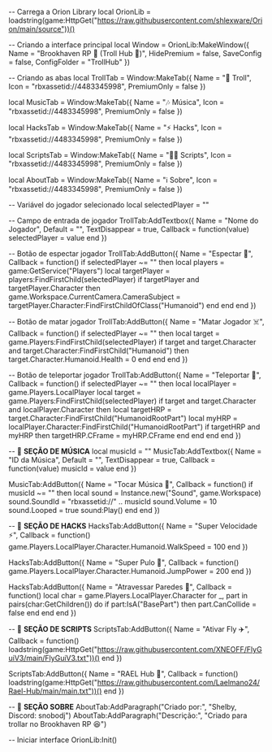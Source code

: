 -- Carrega a Orion Library
local OrionLib = loadstring(game:HttpGet("https://raw.githubusercontent.com/shlexware/Orion/main/source"))()

-- Criando a interface principal
local Window = OrionLib:MakeWindow({
    Name = "Brookhaven RP 🏡 (Troll Hub 🤡)",
    HidePremium = false,
    SaveConfig = false,
    ConfigFolder = "TrollHub"
})

-- Criando as abas
local TrollTab = Window:MakeTab({
    Name = "🤡 Troll",
    Icon = "rbxassetid://4483345998",
    PremiumOnly = false
})

local MusicTab = Window:MakeTab({
    Name = "🎶 Música",
    Icon = "rbxassetid://4483345998",
    PremiumOnly = false
})

local HacksTab = Window:MakeTab({
    Name = "⚡ Hacks",
    Icon = "rbxassetid://4483345998",
    PremiumOnly = false
})

local ScriptsTab = Window:MakeTab({
    Name = "🧑‍💻 Scripts",
    Icon = "rbxassetid://4483345998",
    PremiumOnly = false
})

local AboutTab = Window:MakeTab({
    Name = "ℹ️ Sobre",
    Icon = "rbxassetid://4483345998",
    PremiumOnly = false
})

-- Variável do jogador selecionado
local selectedPlayer = ""

-- Campo de entrada de jogador
TrollTab:AddTextbox({
    Name = "Nome do Jogador",
    Default = "",
    TextDisappear = true,
    Callback = function(value)
        selectedPlayer = value
    end
})

-- Botão de espectar jogador
TrollTab:AddButton({
    Name = "Espectar 👀",
    Callback = function()
        if selectedPlayer ~= "" then
            local players = game:GetService("Players")
            local targetPlayer = players:FindFirstChild(selectedPlayer)
            if targetPlayer and targetPlayer.Character then
                game.Workspace.CurrentCamera.CameraSubject = targetPlayer.Character:FindFirstChildOfClass("Humanoid")
            end
        end
    end
})

-- Botão de matar jogador
TrollTab:AddButton({
    Name = "Matar Jogador ☠️",
    Callback = function()
        if selectedPlayer ~= "" then
            local target = game.Players:FindFirstChild(selectedPlayer)
            if target and target.Character and target.Character:FindFirstChild("Humanoid") then
                target.Character.Humanoid.Health = 0
            end
        end
    end
})

-- Botão de teleportar jogador
TrollTab:AddButton({
    Name = "Teleportar 🔀",
    Callback = function()
        if selectedPlayer ~= "" then
            local localPlayer = game.Players.LocalPlayer
            local target = game.Players:FindFirstChild(selectedPlayer)
            if target and target.Character and localPlayer.Character then
                local targetHRP = target.Character:FindFirstChild("HumanoidRootPart")
                local myHRP = localPlayer.Character:FindFirstChild("HumanoidRootPart")
                if targetHRP and myHRP then
                    targetHRP.CFrame = myHRP.CFrame
                end
            end
        end
    end
})

-- 📌 **SEÇÃO DE MÚSICA**
local musicId = ""
MusicTab:AddTextbox({
    Name = "ID da Música",
    Default = "",
    TextDisappear = true,
    Callback = function(value)
        musicId = value
    end
})

MusicTab:AddButton({
    Name = "Tocar Música 🎵",
    Callback = function()
        if musicId ~= "" then
            local sound = Instance.new("Sound", game.Workspace)
            sound.SoundId = "rbxassetid://" .. musicId
            sound.Volume = 10
            sound.Looped = true
            sound:Play()
        end
    end
})

-- 📌 **SEÇÃO DE HACKS**
HacksTab:AddButton({
    Name = "Super Velocidade ⚡",
    Callback = function()
        game.Players.LocalPlayer.Character.Humanoid.WalkSpeed = 100
    end
})

HacksTab:AddButton({
    Name = "Super Pulo 🦘",
    Callback = function()
        game.Players.LocalPlayer.Character.Humanoid.JumpPower = 200
    end
})

HacksTab:AddButton({
    Name = "Atravessar Paredes 🚪",
    Callback = function()
        local char = game.Players.LocalPlayer.Character
        for _, part in pairs(char:GetChildren()) do
            if part:IsA("BasePart") then
                part.CanCollide = false
            end
        end
    end
})

-- 📌 **SEÇÃO DE SCRIPTS**
ScriptsTab:AddButton({
    Name = "Ativar Fly ✈️",
    Callback = function()
        loadstring(game:HttpGet("https://raw.githubusercontent.com/XNEOFF/FlyGuiV3/main/FlyGuiV3.txt"))()
    end
})

ScriptsTab:AddButton({
    Name = "RAEL Hub 🔧",
    Callback = function()
        loadstring(game:HttpGet("https://raw.githubusercontent.com/Laelmano24/Rael-Hub/main/main.txt"))()
    end
})

-- 📌 **SEÇÃO SOBRE**
AboutTab:AddParagraph("Criado por:", "Shelby, Discord: snobodj")
AboutTab:AddParagraph("Descrição:", "Criado para trollar no Brookhaven RP 😆")

-- Iniciar interface
OrionLib:Init()

